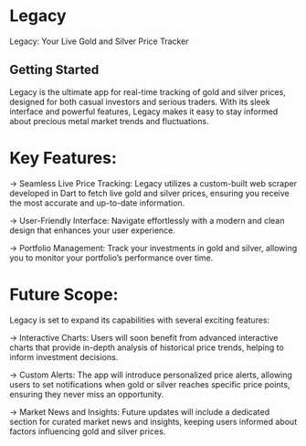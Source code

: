 # Legacy

Legacy: Your Live Gold and Silver Price Tracker

## Getting Started

Legacy is the ultimate app for real-time tracking of gold and silver prices, designed for both casual investors and serious traders. With its sleek interface and powerful features, Legacy makes it easy to stay informed about precious metal market trends and fluctuations.

# Key Features:
-> Seamless Live Price Tracking: Legacy utilizes a custom-built web scraper developed in Dart to fetch live gold and silver prices, ensuring you receive the most accurate and up-to-date information.

-> User-Friendly Interface: Navigate effortlessly with a modern and clean design that enhances your user experience.

-> Portfolio Management: Track your investments in gold and silver, allowing you to monitor your portfolio’s performance over time.

# Future Scope:
Legacy is set to expand its capabilities with several exciting features:

-> Interactive Charts: Users will soon benefit from advanced interactive charts that provide in-depth analysis of historical price trends, helping to inform investment decisions.

-> Custom Alerts: The app will introduce personalized price alerts, allowing users to set notifications when gold or silver reaches specific price points, ensuring they never miss an opportunity.

-> Market News and Insights: Future updates will include a dedicated section for curated market news and insights, keeping users informed about factors influencing gold and silver prices.
